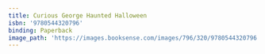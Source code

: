 ```yaml
---
title: Curious George Haunted Halloween
isbn: '9780544320796'
binding: Paperback
image_path: 'https://images.booksense.com/images/796/320/9780544320796.jpg'
---
```



